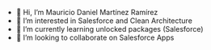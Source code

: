 - 👋 Hi, I’m Mauricio Daniel Martínez Ramírez
- 👀 I’m interested in Salesforce and Clean Architecture
- 🌱 I’m currently learning unlocked packages (Salesforce)
- 💞️ I’m looking to collaborate on Salesforce Apps
<!--- - 📫 How to reach me --->

<!---
mdanielmartinez/mdanielmartinez is a ✨ special ✨ repository because its `README.md` (this file) appears on your GitHub profile.
You can click the Preview link to take a look at your changes.
--->

